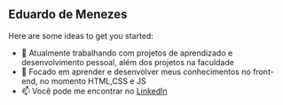 ## Eduardo de Menezes

Here are some ideas to get you started:

- 🔭 Atualmente trabalhando com projetos de aprendizado e desenvolvimento pessoal, além dos projetos na faculdade
- 🌱 Focado em aprender e desenvolver meus conhecimentos no front-end, no momento HTML,CSS e JS
- 📫 Você pode me encontrar no <a href="https://www.linkedin.com/in/eduardodemenezes/">LinkedIn</a>

